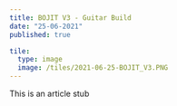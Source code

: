 ```yaml
---
title: BOJIT V3 - Guitar Build
date: "25-06-2021"
published: true

tile:
  type: image
  image: /tiles/2021-06-25-BOJIT_V3.PNG
---
```


This is an article stub
